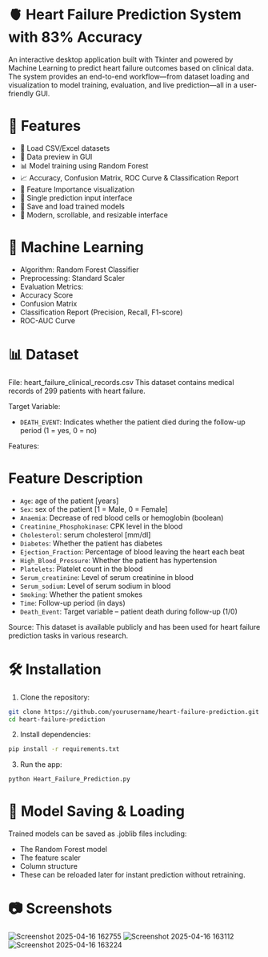 # 🫀 Heart Failure Prediction System with 83% Accuracy

An interactive desktop application built with Tkinter and powered by Machine Learning to predict heart failure outcomes based on clinical data. The system provides an end-to-end workflow—from dataset loading and visualization to model training, evaluation, and live prediction—all in a user-friendly GUI.

# 🚀 Features
- 📂 Load CSV/Excel datasets
- 🧾 Data preview in GUI
- 📊 Model training using Random Forest
- 📈 Accuracy, Confusion Matrix, ROC Curve & Classification Report
- 📌 Feature Importance visualization
- 🔮 Single prediction input interface
- 💾 Save and load trained models
- 🎨 Modern, scrollable, and resizable interface

# 🧠 Machine Learning
- Algorithm: Random Forest Classifier
- Preprocessing: Standard Scaler
- Evaluation Metrics:
- Accuracy Score
- Confusion Matrix
- Classification Report (Precision, Recall, F1-score)
- ROC-AUC Curve

# 📊 Dataset
File: heart_failure_clinical_records.csv
This dataset contains medical records of 299 patients with heart failure.

Target Variable:
- `DEATH_EVENT`: Indicates whether the patient died during the follow-up period (1 = yes, 0 = no)

Features:

# Feature                                  Description
- `Age`: age of the patient [years]
- `Sex`: sex of the patient [1 = Male, 0 = Female]
- `Anaemia`: Decrease of red blood cells or hemoglobin (boolean)
- `Creatinine_Phosphokinase`: CPK level in the blood
- `Cholesterol`: serum cholesterol [mm/dl]
- `Diabetes`: Whether the patient has diabetes
- `Ejection_Fraction`: Percentage of blood leaving the heart each beat
- `High_Blood_Pressure`: Whether the patient has hypertension
- `Platelets`: 	Platelet count in the blood
- `Serum_creatinine`: Level of serum creatinine in blood
- `Serum_sodium`: 	Level of serum sodium in blood
- `Smoking`: Whether the patient smokes
- `Time`: Follow-up period (in days)
- `Death_Event`: Target variable – patient death during follow-up (1/0)

Source:
This dataset is available publicly and has been used for heart failure prediction tasks in various research.


# 🛠️ Installation
1. Clone the repository:
```sh
git clone https://github.com/yourusername/heart-failure-prediction.git
cd heart-failure-prediction
```
2. Install dependencies:

```sh
pip install -r requirements.txt
```
3. Run the app:
```sh
python Heart_Failure_Prediction.py
```

# 📁 Model Saving & Loading
Trained models can be saved as .joblib files including:
- The Random Forest model
- The feature scaler
- Column structure
- These can be reloaded later for instant prediction without retraining.

# 📷 Screenshots
![Screenshot 2025-04-16 162755](https://github.com/user-attachments/assets/59b5d1dd-fa35-4d4e-b34d-ae969d9d7809)
![Screenshot 2025-04-16 163112](https://github.com/user-attachments/assets/25646d1e-4b68-432b-bdfa-82d6e49fb5d1)
![Screenshot 2025-04-16 163224](https://github.com/user-attachments/assets/2bc309cb-c627-4496-8c5a-9c7fb42a62a1)
